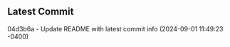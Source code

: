 
## Latest Commit
04d3b6a - Update README with latest commit info (2024-09-01 11:49:23 -0400) <Yunxi-Zhou>
